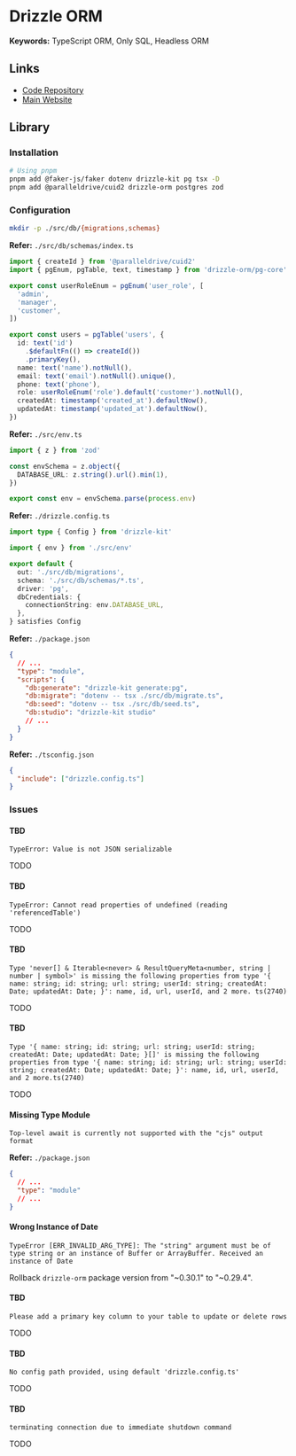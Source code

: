 # Drizzle ORM

<!--
https://github.com/RonHouben/strumtastic/tree/main/packages/database/src/repositories

https://github.com/ixahmedxi/noodle/tree/main/packages/db
https://github.com/openstatusHQ/openstatus/tree/main/packages/db
https://github.com/unkeyed/unkey/tree/main/packages/db
https://github.com/WYGIN/wygin.tech/tree/main/packages/drizzle-db
https://github.com/awaaate/atenea/tree/main/packages/db/
https://github.com/erickpeixoto/invoice-app

https://github.com/jeanhdev/solstice
https://github.com/loglib/loglib
https://github.com/kleva-j/Taskaider
https://github.com/dichioniccolo/bloghub
-->

<!--
.where(sql`${organizationsTable.name} = ${name} COLLATE NOCASE`)

.where(
  sql`(${organizationsTable.name} COLLATE NOCASE LIKE ${`%${name}%`})`,
)
-->

**Keywords:** TypeScript ORM, Only SQL, Headless ORM

## Links

- [Code Repository](https://github.com/drizzle-team/drizzle-orm)
- [Main Website](https://orm.drizzle.team)

## Library

### Installation

```sh
# Using pnpm
pnpm add @faker-js/faker dotenv drizzle-kit pg tsx -D
pnpm add @paralleldrive/cuid2 drizzle-orm postgres zod
```

### Configuration

```sh
mkdir -p ./src/db/{migrations,schemas}
```

**Refer:** `./src/db/schemas/index.ts`

```ts
import { createId } from '@paralleldrive/cuid2'
import { pgEnum, pgTable, text, timestamp } from 'drizzle-orm/pg-core'

export const userRoleEnum = pgEnum('user_role', [
  'admin',
  'manager',
  'customer',
])

export const users = pgTable('users', {
  id: text('id')
    .$defaultFn(() => createId())
    .primaryKey(),
  name: text('name').notNull(),
  email: text('email').notNull().unique(),
  phone: text('phone'),
  role: userRoleEnum('role').default('customer').notNull(),
  createdAt: timestamp('created_at').defaultNow(),
  updatedAt: timestamp('updated_at').defaultNow(),
})
```

**Refer:** `./src/env.ts`

```ts
import { z } from 'zod'

const envSchema = z.object({
  DATABASE_URL: z.string().url().min(1),
})

export const env = envSchema.parse(process.env)
```

**Refer:** `./drizzle.config.ts`

```ts
import type { Config } from 'drizzle-kit'

import { env } from './src/env'

export default {
  out: './src/db/migrations',
  schema: './src/db/schemas/*.ts',
  driver: 'pg',
  dbCredentials: {
    connectionString: env.DATABASE_URL,
  },
} satisfies Config
```

**Refer:** `./package.json`

```json
{
  // ...
  "type": "module",
  "scripts": {
    "db:generate": "drizzle-kit generate:pg",
    "db:migrate": "dotenv -- tsx ./src/db/migrate.ts",
    "db:seed": "dotenv -- tsx ./src/db/seed.ts",
    "db:studio": "drizzle-kit studio"
    // ...
  }
}
```

**Refer:** `./tsconfig.json`

```json
{
  "include": ["drizzle.config.ts"]
}
```

### Issues

#### TBD

```log
TypeError: Value is not JSON serializable
```

<!--
Try check the API route.
-->

TODO

#### TBD

```log
TypeError: Cannot read properties of undefined (reading 'referencedTable')
```

TODO

#### TBD

```log
Type 'never[] & Iterable<never> & ResultQueryMeta<number, string | number | symbol>' is missing the following properties from type '{ name: string; id: string; url: string; userId: string; createdAt: Date; updatedAt: Date; }': name, id, url, userId, and 2 more. ts(2740)
```

TODO

#### TBD

```log
Type '{ name: string; id: string; url: string; userId: string; createdAt: Date; updatedAt: Date; }[]' is missing the following properties from type '{ name: string; id: string; url: string; userId: string; createdAt: Date; updatedAt: Date; }': name, id, url, userId, and 2 more.ts(2740)
```

TODO

#### Missing Type Module

```log
Top-level await is currently not supported with the "cjs" output format
```

**Refer:** `./package.json`

```json
{
  // ...
  "type": "module"
  // ...
}
```

#### Wrong Instance of Date

```log
TypeError [ERR_INVALID_ARG_TYPE]: The "string" argument must be of type string or an instance of Buffer or ArrayBuffer. Received an instance of Date
```

Rollback `drizzle-orm` package version from "~0.30.1" to "~0.29.4".

#### TBD

```log
Please add a primary key column to your table to update or delete rows
```

TODO

#### TBD

```log
No config path provided, using default 'drizzle.config.ts'
```

TODO

#### TBD

```log
terminating connection due to immediate shutdown command
```

TODO
